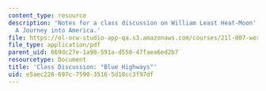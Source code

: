 ```yaml
---
content_type: resource
description: 'Notes for a class discussion on William Least Heat-Moon''s Blue Highways:
  A Journey into America.'
file: https://ol-ocw-studio-app-qa.s3.amazonaws.com/courses/21l-007-world-literatures-travel-writing-fall-2008/e5aec226697c759035165d18cc3f97df_thoughts.pdf
file_type: application/pdf
parent_uid: 669dc27e-1a98-591a-d550-47faea6ed2b7
resourcetype: Document
title: 'Class Discussion: "Blue Highways"'
uid: e5aec226-697c-7590-3516-5d18cc3f97df
---
```

